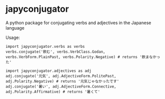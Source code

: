# japyconjugator
A python package for conjugating verbs and adjectives in the Japanese language

Usage:
```python3
import japyconjugator.verbs as verbs
verbs.conjugate('飲む', verbs.VerbClass.Godan, verbs.VerbForm.PlainPast, verbs.Polarity.Negative) # returns '飲まなかった'

import japyconjugator.adjectives as adj
adj.conjugate('元気', adj.AdjectiveForm.PolitePast, adj.Polarity.Negative) # returns '元気じゃなかったです'
adj.conjugate('暑い', adj.AdjectiveForm.Connective, adj.Polarity.Affirmative) # returns '暑くて'
```
